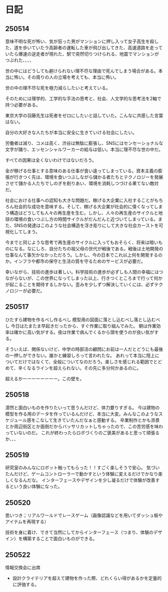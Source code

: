 # 日記

## 250514

意味不明な死が怖い、気が狂った男がマンションに押し入って女子高生を殺した、道を歩いていたラ高齢者の運転した車が飛び出してきた、高速道路を走っていたら爆速の逆走者が現れた、駅で突然切りつけられる、地震でマンションがつぶれた、、、、

世の中にはどうしても避けられない理不尽な理由で死んでしまう場合がある。本当に怖い。その周りの人の立場を考えても、本当に怖い。

世の中の理不尽な死を極力減らしたいと考えている。

そのためには理学的、工学的な手法の思考と、社会、人文学的な思考法を2軸で持つ必要がある。

東京大学の羽藤先生は死者をゼロにしたいと話していた。こんなに共感した言葉はない。

自分の大好きな人たちが本当に安全に生きていける社会にしたい。

労働者は減り、コメは高く、渋谷は無駄に膨張し、SNSにはセンセーショナルな文字が踊り、エッセンシャルワーカーの給与は低い。本当に理不尽な世の中だ。

すべての因果は全くないわけではないだろう。

金が稼げる仕事とする意味のある仕事が食い違ってしまっている。資本主義の膨張が行きつく先は、環境を食いつぶしながら儲かる者たちとテクノロジーを発展させて儲かる人たちでしのぎを削りあい、環境を消耗しつづける果てない敵対だ。

社会における仕事への認知も大きな問題だ。稼げる大企業に入社することがもちろん社会的な成功を意味する。そして、稼げる大企業が社会的に偉くなってしまう構造はどうしても人々の再生産を生む。しかし、人々の再生産のサイクルと地球の環境の食いつぶし方の時間サイクルがだんだんと近づいてしまっている。また、SNSの発達はこのような社会構造を浮き彫りにして大きな社会カーストを可視化してしまう。

今までと同じような思考で再生産のサイクルに入ってもおそらく、将来は暗いものになる。なにしろ、自分たちの祖父母の世代が戦後である。戦後は土地開発の仕事なんて事欠かなかっただろう。しかし、今の日本でこれ以上何を開発するのか。インフラや都市の保守と生活の質を守るためのサービスが必要だ。

幸いながら、技術の進歩は著しい。科学技術の進歩が必ずしも人間の幸福にはつながらないが、この世界になってしまった以上、行きつくところまで行って何かが起こることを期待するしかない。歪みを少しずつ解決していくには、必ずテクノロジーが必要だ。

## 250517

ひたすら建物を作るべし作るべし
模型用の図面に落とし込むべし落とし込むべし
今日はたまたま早起きだったから、すぐ作業に取り組んでみた。
朝は作業効率は確かに高い気がする。夜は作業で病んでくるから頭を使うのが良い気がする。

そういえば、関係ないけど、中学の時部活の顧問にお前は一人だとどうにも最後の一押しができない。誰かと練習しろって言われたな。
あれって本当に陸上についてだけではなくて、全般についてなのだろう。楽しさを感じれる範囲でとどめて、辛くなるラインを超えられない。その先に多分何かあるのに。

超えるかーーーーーーーー。この壁を。

## 250518

漠然と面白いものを作りたいって思うんだけど、体力要りすぎる。
今は建物の模型を作る用のデータを作っているんだけど、本当に大変。みんなこのようなスケジュール感をこなして生きていたんだなぁと感動する。
卒業制作とかも添景とか周辺街区とか面倒だからバッサリカットしちゃったので、この苦労感を味わっていないのだ。
これが終わったらロボづくりのご褒美があると思って頑張るか、、、

## 250519

研究室のみんなにロボット触ってもらった！！すごく楽しそうで安心。
気づいたんだけど、ゲームコントローラーで動かすという体験に変えるだけでかなり楽しくなるんだな。
インターフェースやデザインを少し凝るだけで体験が改善するという良い体験になった。

## 250520
思いつき；リアルワールドでレースゲーム（画像認識などを用いてダッシュ板やアイテムを再現する）

技術を身に着け、できて当然にしてからインターフェース（つまり、体験のデザイン）を構築することで面白いものができる。

## 250522

情報交換会に出席

- 設計クライテリアを超えて建物を作った際、どれくらい得があるかを定量的に評価する。
